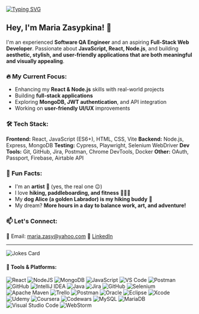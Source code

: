 [![Typing SVG](https://readme-typing-svg.herokuapp.com?color=F7835B&lines=Hi+there%2C+I'm+Maria+%F0%9F%91%8B;Software+QA+Engineer+%F0%9F%92%BB;Web+Developer+%F0%9F%8F%A0;I+live+in+Denver%2C+CO+%E2%9B%B0)](https://git.io/typing-svg)

## Hey, I'm Maria Zasypkina! 🚀
 
I'm an experienced **Software QA Engineer** and an aspiring **Full-Stack Web Developer**. Passionate about **JavaScript, React, Node.js**, and building **aesthetic, stylish, and user-friendly applications that are both meaningful and visually appealing**.

### 🔥 My Current Focus:
- Enhancing my **React & Node.js** skills with real-world projects
- Building **full-stack applications**
- Exploring **MongoDB, JWT authentication**, and API integration
- Working on **user-friendly UI/UX** improvements

### 🛠️ Tech Stack:
**Frontend:** React, JavaScript (ES6+), HTML, CSS, Vite
**Backend:** Node.js, Express, MongoDB
**Testing:** Cypress, Playwright, Selenium WebDriver
**Dev Tools:** Git, GitHub, Jira, Postman, Chrome DevTools, Docker
**Other:** OAuth, Passport, Firebase, Airtable API

### 🎨 Fun Facts:
- I'm an **artist** 🎨 (yes, the real one 😉)
- I love **hiking, paddleboarding, and fitness** 🏄‍♀️👟
- My **dog Alice (a golden Labrador) is my hiking buddy** 🦮
- My dream? **More hours in a day to balance work, art, and adventure!**

### 📫 Let's Connect:
📧 Email: [maria.zasy@yahoo.com](mailto:maria.zasy@yahoo.com)
🔗 [LinkedIn](https://www.linkedin.com/in/maria-zasypkina/)

---
![Jokes Card](https://readme-jokes.vercel.app/api)

#### 🔧 Tools & Platforms:
![React](https://img.shields.io/badge/react-%2361DAFB.svg?style=for-the-badge&logo=react&logoColor=black)
![NodeJS](https://img.shields.io/badge/node.js-6DA55F?style=for-the-badge&logo=node.js&logoColor=white)
![MongoDB](https://img.shields.io/badge/MongoDB-%2347A248.svg?style=for-the-badge&logo=mongodb&logoColor=white)
![JavaScript](https://img.shields.io/badge/javascript-%23323330.svg?style=for-the-badge&logo=javascript&logoColor=%23F7DF1E)
![VS Code](https://img.shields.io/badge/VS%20Code-007ACC?style=for-the-badge&logo=visual-studio-code&logoColor=white)
![Postman](https://img.shields.io/badge/Postman-FF6C37?style=for-the-badge&logo=postman&logoColor=white)
![GitHub](https://img.shields.io/badge/github-%23121011.svg?style=for-the-badge&logo=github&logoColor=white)
![IntelliJ IDEA](https://img.shields.io/badge/IntelliJIDEA-000000.svg?style=for-the-badge&logo=intellij-idea&logoColor=white)
![Java](https://img.shields.io/badge/java-%23ED8B00.svg?style=for-the-badge&logo=java&logoColor=white)
![Jira](https://img.shields.io/badge/jira-%230A0FFF.svg?style=for-the-badge&logo=jira&logoColor=white)
![GitHub](https://img.shields.io/badge/github-%23121011.svg?style=for-the-badge&logo=github&logoColor=white)
![Selenium](https://img.shields.io/badge/-selenium-%43B02A?style=for-the-badge&logo=selenium&logoColor=white)
![Apache Maven](https://img.shields.io/badge/Apache%20Maven-C71A36?style=for-the-badge&logo=Apache%20Maven&logoColor=white)
![Trello](https://img.shields.io/badge/Trello-%23026AA7.svg?style=for-the-badge&logo=Trello&logoColor=white)
![Postman](https://img.shields.io/badge/Postman-FF6C37?style=for-the-badge&logo=postman&logoColor=white)
![Oracle](https://img.shields.io/badge/Oracle-F80000?style=for-the-badge&logo=oracle&logoColor=white)
![Eclipse](https://img.shields.io/badge/Eclipse-FE7A16.svg?style=for-the-badge&logo=Eclipse&logoColor=white)
![Xcode](https://img.shields.io/badge/Xcode-007ACC?style=for-the-badge&logo=Xcode&logoColor=white)
![Udemy](https://img.shields.io/badge/Udemy-A435F0?style=for-the-badge&logo=Udemy&logoColor=white)
![Coursera](https://img.shields.io/badge/Coursera-%230056D2.svg?style=for-the-badge&logo=Coursera&logoColor=white)
![Codewars](https://img.shields.io/badge/Codewars-B1361E?style=for-the-badge&logo=codewars&logoColor=grey)
![MySQL](https://img.shields.io/badge/mysql-%2300f.svg?style=for-the-badge&logo=mysql&logoColor=white)
![MariaDB](https://img.shields.io/badge/MariaDB-003545?style=for-the-badge&logo=mariadb&logoColor=white)
![Visual Studio Code](https://img.shields.io/badge/Visual%20Studio%20Code-0078d7.svg?style=for-the-badge&logo=visual-studio-code&logoColor=white)
![WebStorm](https://img.shields.io/badge/webstorm-143?style=for-the-badge&logo=webstorm&logoColor=white&color=black)

